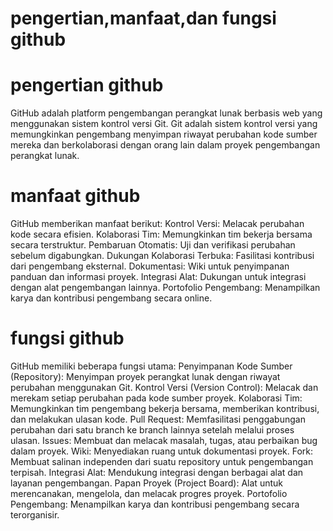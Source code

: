 # pengertian,manfaat,dan fungsi github

# pengertian github

GitHub adalah platform pengembangan perangkat lunak berbasis web yang menggunakan sistem kontrol versi Git. Git adalah sistem kontrol versi yang memungkinkan pengembang menyimpan riwayat perubahan kode sumber mereka dan berkolaborasi dengan orang lain dalam proyek pengembangan perangkat lunak.

# manfaat github

GitHub memberikan manfaat berikut:
Kontrol Versi: Melacak perubahan kode secara efisien.
Kolaborasi Tim: Memungkinkan tim bekerja bersama secara terstruktur.
Pembaruan Otomatis: Uji dan verifikasi perubahan sebelum digabungkan.
Dukungan Kolaborasi Terbuka: Fasilitasi kontribusi dari pengembang eksternal.
Dokumentasi: Wiki untuk penyimpanan panduan dan informasi proyek.
Integrasi Alat: Dukungan untuk integrasi dengan alat pengembangan lainnya.
Portofolio Pengembang: Menampilkan karya dan kontribusi pengembang secara online.

# fungsi github

GitHub memiliki beberapa fungsi utama:
Penyimpanan Kode Sumber (Repository): Menyimpan proyek perangkat lunak dengan riwayat perubahan menggunakan Git.
Kontrol Versi (Version Control): Melacak dan merekam setiap perubahan pada kode sumber proyek.
Kolaborasi Tim: Memungkinkan tim pengembang bekerja bersama, memberikan kontribusi, dan melakukan ulasan kode.
Pull Request: Memfasilitasi penggabungan perubahan dari satu branch ke branch lainnya setelah melalui proses ulasan.
Issues: Membuat dan melacak masalah, tugas, atau perbaikan bug dalam proyek.
Wiki: Menyediakan ruang untuk dokumentasi proyek.
Fork: Membuat salinan independen dari suatu repository untuk pengembangan terpisah.
Integrasi Alat: Mendukung integrasi dengan berbagai alat dan layanan pengembangan.
Papan Proyek (Project Board): Alat untuk merencanakan, mengelola, dan melacak progres proyek.
Portofolio Pengembang: Menampilkan karya dan kontribusi pengembang secara terorganisir.

